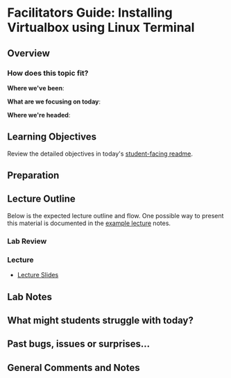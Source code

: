 # Facilitators Guide: Installing Virtualbox using Linux Terminal 

## Overview


### How does this topic fit?

**Where we've been**:

**What are we focusing on today**:

**Where we're headed**:

## Learning Objectives

Review the detailed objectives in today's [student-facing readme](../README.md).

## Preparation

## Lecture Outline

Below is the expected lecture outline and flow. One possible way to present this material is documented in the [example lecture](../LECTURE-NOTES.md) notes.

### Lab Review

### Lecture

- [Lecture Slides](https://docs.google.com/presentation/d/1klHmN5ZL1e9H1bIgl1Cm4lnc6-SiN63PKcrnzxTnIyY/edit?usp=sharing)

## Lab Notes

## What might students struggle with today?

## Past bugs, issues or surprises...

## General Comments and Notes
